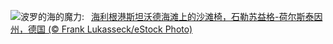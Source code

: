 ![](https://www.bing.com/th?id=OHR.BeachChairsSteinwarder_ZH-CN2947390092_UHD.jpg&w=1000)波罗的海的魔力:&nbsp;&ensp;[海利根港斯坦沃德海滩上的沙滩椅，石勒苏益格-荷尔斯泰因州，德国 (© Frank Lukasseck/eStock Photo)](https://www.bing.com/th?id=OHR.BeachChairsSteinwarder_ZH-CN2947390092_UHD.jpg)
<br><br/>
